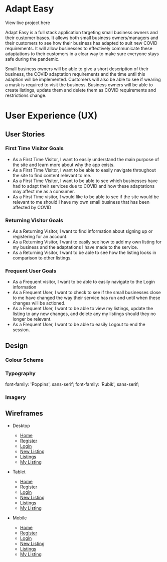 # **Adapt Easy**

View live project here 

Adapt Easy is a full stack application targeting small business owners and their customer bases. It allows both small business owners/managers and their customers to see how their business has adapted to suit new COVID requirements. It will allow businesses to effectively communicate these adaptations to their customers in a clear way to make sure everyone stays safe during the pandemic.

Small business owners will be able to give a short description of their business, the COVID adaptation requirements and the time until this adaption will be implemented. Customers will also be able to see if wearing a mask is required to visit the business. Business owners will be able to create listings, update them and delete them as COVID requirements and restrictions change. 

# User Experience (UX)

## User Stories

### First Time Visitor Goals

- As a First Time Visitor, I want to easily understand the main purpose of the site and learn more about why the app exists. 
- As a First Time Visitor, I want to be able to easily navigate throughout the site to find content relevant to me.
- As a First Time Visitor, I want to be able to see which businesses have had to adapt their services due to COVID and how these adaptations may affect me as a consumer.
- As a First Time visitor, I would like to be able to see if the site would be relevant to me should I have my own small business that has been affected by COVID

### Returning Visitor Goals

- As a Returning Visitor, I want to find information about signing up or registering for an account. 
- As a Returning Visitor, I want to easily see how to add my own listing for my business and the adaptations I have made to the service.
- As a Returning Visitor, I want to be able to see how the listing looks in comparison to other listings. 

### Frequent User Goals
- As a Frequent visitor, I want to be able to easily navigate to the Login information
- As a Frequent User, I want to check to see if the small businesses close to me have changed the way their service has run and until when these changes will be actioned.
- As a Frequent User, I want to be able to view my listings, update the listing to any new changes, and delete any my listings should they no longer be relevant. 
- As a Frequent User, I want to be able to easily Logout to end the session. 

## Design

### Colour Scheme


### Typography
font-family: 'Poppins', sans-serif;
font-family: 'Rubik', sans-serif;


### Imagery


## Wireframes

- Desktop
  - [Home](wireframes/desktop/about_desktop.JPG)
  - [Register](wireframes/desktop/register_desktop.JPG)
  - [Login](wireframes/desktop/login_desktop.JPG)
  - [New Listing](wireframes/desktop/new_listing_desktop.JPG)
  - [Listings](wireframes/desktop/listings_desktop.JPG)
  - [My Listing](wireframes/desktop/my_listingt_desktop.JPG)

- Tablet
  - [Home](wireframes/tablet/about_tablet.JPG)
  - [Register](wireframes/tablet/register_tablet.JPG)
  - [Login](wireframes/tablet/login_tablet.JPG)
  - [New Listing](wireframes/tablet/new_listing_tablet.JPG)
  - [Listings](wireframes/tablet/listings_tablet.JPG)
  - [My Listing](wireframes/tablet/my_listing_tablet.JPG)
  
- Mobile
  - [Home](wireframes/mobile/about_mobile.JPG)
  - [Register](wireframes/mobile/register_mobile.JPG)
  - [Login](wireframes/mobile/login_mobile.JPG)
  - [New Listing](wireframes/mobile/new_listing_mobile.JPG)
  - [Listings](wireframes/mobile/listings_mobile.JPG)
  - [My Listing](wireframes/mobile/my_listing_mobile.JPG)
